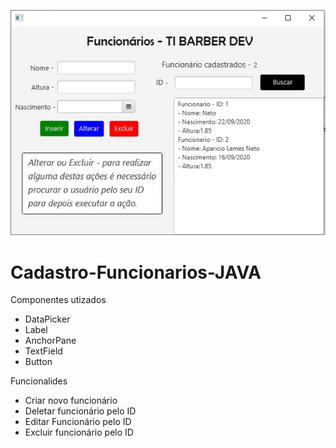 
![alt text](projeto.jpg)

# Cadastro-Funcionarios-JAVA

Componentes utizados
- DataPicker
- Label
- AnchorPane
- TextField
- Button

Funcionalides 

- Criar novo funcionário
- Deletar funcionário pelo ID
- Editar Funcionário pelo ID
- Excluir funcionário pelo ID

